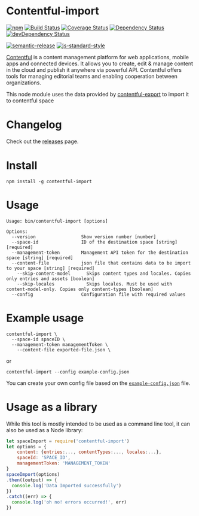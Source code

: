 # Contentful-import
[![npm](https://img.shields.io/npm/v/contentful-import.svg)](https://www.npmjs.com/package/contentful-import)
[![Build Status](https://travis-ci.org/contentful/contentful-import.svg?branch=master)](https://travis-ci.org/contentful/contentful-import)
[![Coverage Status](https://coveralls.io/repos/github/contentful/contentful-import/badge.svg?branch=master)](https://coveralls.io/github/contentful/contentful-import?branch=master)
[![Dependency Status](https://david-dm.org/contentful/contentful-import.svg)](https://david-dm.org/contentful/contentful-import)
[![devDependency Status](https://david-dm.org/contentful/contentful-import/dev-status.svg)](https://david-dm.org/contentful/contentful-import#info=devDependencies)

[![semantic-release](https://img.shields.io/badge/%20%20%F0%9F%93%A6%F0%9F%9A%80-semantic--release-e10079.svg)](https://github.com/semantic-release/semantic-release)
[![js-standard-style](https://img.shields.io/badge/code%20style-standard-brightgreen.svg)](http://standardjs.com/)

[Contentful][1] is a content management platform for web applications, mobile apps and connected devices. It allows you to create, edit & manage content in the cloud and publish it anywhere via powerful API. Contentful offers tools for managing editorial teams and enabling cooperation between organizations.

This node module uses the data provided by [contentful-export](https://github.com/contentful/contentful-export) to import it to contentful space

# Changelog

Check out the [releases](https://github.com/contentful/contentful-import/releases) page.

# Install

`npm install -g contentful-import`

# Usage

```shell
Usage: bin/contentful-import [options]

Options:
  --version                 Show version number [number]
  --space-id                ID of the destination space [string] [required]
  --management-token        Management API token for the destination space [string] [required]
  --content-file            json file that contains data to be import to your space [string] [required]
	--skip-content-model      Skips content types and locales. Copies only entries and assets [boolean]
	--skip-locales            Skips locales. Must be used with content-model-only. Copies only content-types [boolean]
  --config                  Configuration file with required values
```

# Example usage

```shell
contentful-import \
  --space-id spaceID \
  --management-token managementToken \
	--content-file exported-file.json \
```

or

```shell
contentful-import --config example-config.json
```

You can create your own config file based on the [`example-config.json`](example-config.json) file.

# Usage as a library

While this tool is mostly intended to be used as a command line tool, it can also be used as a Node library:

```javascript
let spaceImport = require('contentful-import')
let options = {
	content: {entries:..., contentTypes:..., locales:...},
	spaceId: 'SPACE_ID',
	managementToken: 'MANAGEMENT_TOKEN'
}
spaceImport(options)
.then((output) => {
  console.log('Data Imported successfully')
})
.catch((err) => {
  console.log('oh no! errors occurred!', err)
})
```

[1]: https://www.contentful.com
